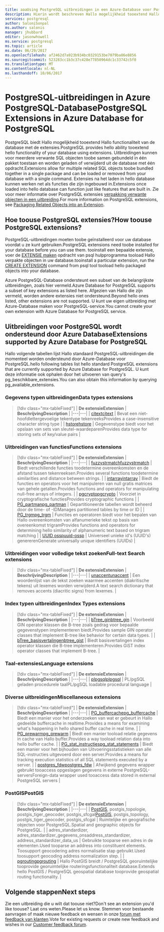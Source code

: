 ```yaml
---
title: aaaUsing PostgreSQL uitbreidingen in een Azure-Database voor PostgreSQL | Microsoft Docs
description: Hierin wordt beschreven Hallo mogelijkheid tooextend Hallo functionaliteit van de extensies in de Azure-Database gebruiken voor PostgreSQL-database.
services: postgresql
author: SaloniSonpal
ms.author: salonis
manager: jhubbard
editor: jasonwhowell
ms.service: postgresql
ms.topic: article
ms.date: 06/29/2017
ms.openlocfilehash: af2462d7a923b934bc0329153be7079ba86e8856
ms.sourcegitcommit: 523283cc1b3c37c428e77850964dc1c33742c5f0
ms.translationtype: MT
ms.contentlocale: nl-NL
ms.lasthandoff: 10/06/2017
---
```

# <a name="postgresql-extensions-in-azure-database-for-postgresql"></a><span data-ttu-id="1589f-103">PostgreSQL-uitbreidingen in Azure PostgreSQL-Database</span><span class="sxs-lookup"><span data-stu-id="1589f-103">PostgreSQL Extensions in Azure Database for PostgreSQL</span></span>
<span data-ttu-id="1589f-104">PostgreSQL biedt Hallo mogelijkheid tooextend Hallo functionaliteit van de database met de extensies.</span><span class="sxs-lookup"><span data-stu-id="1589f-104">PostgreSQL provides hello ability tooextend hello functionality of your database using extensions.</span></span> <span data-ttu-id="1589f-105">Uitbreidingen kunnen voor meerdere verwante SQL objecten toobe samen gebundeld in één pakket toestaan en worden geladen of verwijderd uit de database met één opdracht.</span><span class="sxs-lookup"><span data-stu-id="1589f-105">Extensions allow for multiple related SQL objects toobe bundled together in a single package and can be loaded or removed from your database with a single command.</span></span> <span data-ttu-id="1589f-106">Extensies na het laden in hello database kunnen werken net als functies die zijn ingebouwd in.</span><span class="sxs-lookup"><span data-stu-id="1589f-106">Extensions once loaded into hello database can function just like features that are built in.</span></span> <span data-ttu-id="1589f-107">Zie voor meer informatie over PostgreSQL extensies [verpakking verwante objecten in een uitbreiding](https://www.postgresql.org/docs/9.6/static/extend-extensions.html).</span><span class="sxs-lookup"><span data-stu-id="1589f-107">For more information on PostgreSQL extensions, see [Packaging Related Objects into an Extension](https://www.postgresql.org/docs/9.6/static/extend-extensions.html).</span></span>

## <a name="how-toouse-postgresql-extensions"></a><span data-ttu-id="1589f-108">Hoe toouse PostgreSQL extensies?</span><span class="sxs-lookup"><span data-stu-id="1589f-108">How toouse PostgreSQL extensions?</span></span>
<span data-ttu-id="1589f-109">PostgreSQL-uitbreidingen moeten toobe geïnstalleerd voor uw database voordat u ze kunt gebruiken.</span><span class="sxs-lookup"><span data-stu-id="1589f-109">PostgreSQL extensions need toobe installed for your database before you can use them.</span></span> <span data-ttu-id="1589f-110">tooinstall een bepaalde extensie, voer de [EXTENSIE maken](https://www.postgresql.org/docs/9.6/static/sql-createextension.html) opdracht van psql hulpprogramma tooload Hallo verpakte objecten in uw database.</span><span class="sxs-lookup"><span data-stu-id="1589f-110">tooinstall a particular extension, run the [CREATE EXTENSION](https://www.postgresql.org/docs/9.6/static/sql-createextension.html) command from psql tool tooload hello packaged objects into your database.</span></span>

<span data-ttu-id="1589f-111">Azure PostgreSQL-Database ondersteunt een subset van de belangrijkste uitbreidingen, zoals hier vermeld.</span><span class="sxs-lookup"><span data-stu-id="1589f-111">Azure Database for PostgreSQL supports a subset of key extensions as listed here.</span></span> <span data-ttu-id="1589f-112">Afgezien van Hallo die zijn vermeld, worden andere extensies niet ondersteund.</span><span class="sxs-lookup"><span data-stu-id="1589f-112">Beyond hello ones listed, other extensions are not supported.</span></span> <span data-ttu-id="1589f-113">U kunt uw eigen uitbreiding met Azure-Database maken voor PostgreSQL-service.</span><span class="sxs-lookup"><span data-stu-id="1589f-113">You cannot create your own extension with Azure Database for PostgreSQL service.</span></span>

## <a name="extensions-supported-by-azure-database-for-postgresql"></a><span data-ttu-id="1589f-114">Uitbreidingen voor PostgreSQL wordt ondersteund door Azure Database</span><span class="sxs-lookup"><span data-stu-id="1589f-114">Extensions supported by Azure Database for PostgreSQL</span></span>
<span data-ttu-id="1589f-115">Hallo volgende tabellen lijst Hallo standaard PostgreSQL-uitbreidingen die momenteel worden ondersteund door Azure-Database voor PostgreSQL.</span><span class="sxs-lookup"><span data-stu-id="1589f-115">hello following tables list hello standard PostgreSQL extensions that are currently supported by Azure Database for PostgreSQL.</span></span> <span data-ttu-id="1589f-116">U kunt deze informatie ook ophalen door het uitvoeren van query's pg\_beschikbare\_extensies.</span><span class="sxs-lookup"><span data-stu-id="1589f-116">You can also obtain this information by querying pg\_available\_extensions.</span></span> 

### <a name="data-types-extensions"></a><span data-ttu-id="1589f-117">Gegevens typen uitbreidingen</span><span class="sxs-lookup"><span data-stu-id="1589f-117">Data types extensions</span></span>

> [!div class="mx-tableFixed"]
| <span data-ttu-id="1589f-118">**De extensie**</span><span class="sxs-lookup"><span data-stu-id="1589f-118">**Extension**</span></span> | <span data-ttu-id="1589f-119">**Beschrijving**</span><span class="sxs-lookup"><span data-stu-id="1589f-119">**Description**</span></span> |
|---|---|
| [<span data-ttu-id="1589f-120">citext</span><span class="sxs-lookup"><span data-stu-id="1589f-120">citext</span></span>](https://www.postgresql.org/docs/9.6/static/citext.html) | <span data-ttu-id="1589f-121">Bevat een niet-hoofdlettergevoelige tekentype tekenreeks</span><span class="sxs-lookup"><span data-stu-id="1589f-121">Provides a case-insensitive character string type</span></span> |
| [<span data-ttu-id="1589f-122">hstore</span><span class="sxs-lookup"><span data-stu-id="1589f-122">hstore</span></span>](https://www.postgresql.org/docs/9.6/static/hstore.html) | <span data-ttu-id="1589f-123">Gegevenstype biedt voor het opslaan van sets van sleutel-waardeparen</span><span class="sxs-lookup"><span data-stu-id="1589f-123">Provides data type for storing sets of key/value pairs</span></span> |

### <a name="functions-extensions"></a><span data-ttu-id="1589f-124">Uitbreidingen van functies</span><span class="sxs-lookup"><span data-stu-id="1589f-124">Functions extensions</span></span>

> [!div class="mx-tableFixed"]
| <span data-ttu-id="1589f-125">**De extensie**</span><span class="sxs-lookup"><span data-stu-id="1589f-125">**Extension**</span></span> | <span data-ttu-id="1589f-126">**Beschrijving**</span><span class="sxs-lookup"><span data-stu-id="1589f-126">**Description**</span></span> |
|---|---|
| [<span data-ttu-id="1589f-127">fuzzystrmatch</span><span class="sxs-lookup"><span data-stu-id="1589f-127">fuzzystrmatch</span></span>](https://www.postgresql.org/docs/9.6/static/fuzzystrmatch.html) | <span data-ttu-id="1589f-128">Biedt verschillende functies toodetermine overeenkomsten en de afstand tussen tekenreeksen.</span><span class="sxs-lookup"><span data-stu-id="1589f-128">Provides several functions toodetermine similarities and distance between strings.</span></span> |
| [<span data-ttu-id="1589f-129">intarray</span><span class="sxs-lookup"><span data-stu-id="1589f-129">intarray</span></span>](https://www.postgresql.org/docs/9.6/static/intarray.html) | <span data-ttu-id="1589f-130">Biedt de functies en operators voor het manipuleren van null gratis matrices van gehele getallen.</span><span class="sxs-lookup"><span data-stu-id="1589f-130">Provides functions and operators for manipulating null-free arrays of integers.</span></span> |
| [<span data-ttu-id="1589f-131">pgcrypto</span><span class="sxs-lookup"><span data-stu-id="1589f-131">pgcrypto</span></span>](https://www.postgresql.org/docs/9.6/static/pgcrypto.html) | <span data-ttu-id="1589f-132">Voorziet in cryptografische functies</span><span class="sxs-lookup"><span data-stu-id="1589f-132">Provides cryptographic functions</span></span> |
| [<span data-ttu-id="1589f-133">PG\_partman</span><span class="sxs-lookup"><span data-stu-id="1589f-133">pg\_partman</span></span>](https://pgxn.org/dist/pg_partman/doc/pg_partman.html) | <span data-ttu-id="1589f-134">Gepartitioneerde tabellen wordt beheerd door de time- of -ID</span><span class="sxs-lookup"><span data-stu-id="1589f-134">Manages partitioned tables by time or ID</span></span> |
| [<span data-ttu-id="1589f-135">PG\_trgm</span><span class="sxs-lookup"><span data-stu-id="1589f-135">pg\_trgm</span></span>](https://www.postgresql.org/docs/9.6/static/pgtrgm.html) | <span data-ttu-id="1589f-136">Functies en operatoren biedt voor het bepalen van Hallo overeenkomsten van alfanumerieke tekst op basis van overeenkomst trigram</span><span class="sxs-lookup"><span data-stu-id="1589f-136">Provides functions and operators for determining hello similarity of alphanumeric text based on trigram matching</span></span> |
| [<span data-ttu-id="1589f-137">UUID ossp</span><span class="sxs-lookup"><span data-stu-id="1589f-137">uuid-ossp</span></span>](https://www.postgresql.org/docs/9.6/static/uuid-ossp.html) | <span data-ttu-id="1589f-138">Universeel unieke id's (UUID's) genereren</span><span class="sxs-lookup"><span data-stu-id="1589f-138">Generate universally unique identifiers (UUIDs)</span></span> |

### <a name="full-text-search-extensions"></a><span data-ttu-id="1589f-139">Uitbreidingen voor volledige tekst zoeken</span><span class="sxs-lookup"><span data-stu-id="1589f-139">Full-text Search extensions</span></span>

> [!div class="mx-tableFixed"]
| <span data-ttu-id="1589f-140">**De extensie**</span><span class="sxs-lookup"><span data-stu-id="1589f-140">**Extension**</span></span> | <span data-ttu-id="1589f-141">**Beschrijving**</span><span class="sxs-lookup"><span data-stu-id="1589f-141">**Description**</span></span> |
|---|---|
| [<span data-ttu-id="1589f-142">unaccent</span><span class="sxs-lookup"><span data-stu-id="1589f-142">unaccent</span></span>](https://www.postgresql.org/docs/9.6/static/unaccent.html) | <span data-ttu-id="1589f-143">Een woordenlijst van de tekst zoeken waarmee accenten (diakritische tekens) uit lexemes worden verwijderd.</span><span class="sxs-lookup"><span data-stu-id="1589f-143">A text search dictionary that removes accents (diacritic signs) from lexemes.</span></span> |

### <a name="index-types-extensions"></a><span data-ttu-id="1589f-144">Index typen uitbreidingen</span><span class="sxs-lookup"><span data-stu-id="1589f-144">Index Types extensions</span></span>

> [!div class="mx-tableFixed"]
| <span data-ttu-id="1589f-145">**De extensie**</span><span class="sxs-lookup"><span data-stu-id="1589f-145">**Extension**</span></span> | <span data-ttu-id="1589f-146">**Beschrijving**</span><span class="sxs-lookup"><span data-stu-id="1589f-146">**Description**</span></span> |
|---|---|
| [<span data-ttu-id="1589f-147">bTree\_gin</span><span class="sxs-lookup"><span data-stu-id="1589f-147">btree\_gin</span></span>](https://www.postgresql.org/docs/9.6/static/btree-gin.html) | <span data-ttu-id="1589f-148">Voorbeeld GIN operator klassen die B-tree zoals gedrag voor bepaalde gegevenstypen implementeren biedt.</span><span class="sxs-lookup"><span data-stu-id="1589f-148">Provides sample GIN operator classes that implement B-tree like behavior for certain data types.</span></span> |
| [<span data-ttu-id="1589f-149">bTree\_basisvertalingen</span><span class="sxs-lookup"><span data-stu-id="1589f-149">btree\_gist</span></span>](https://www.postgresql.org/docs/9.6/static/btree-gist.html) | <span data-ttu-id="1589f-150">Biedt basisvertalingen index operator klassen die B-tree implementeren.</span><span class="sxs-lookup"><span data-stu-id="1589f-150">Provides GiST index operator classes that implement B-tree.</span></span> |

### <a name="language-extensions"></a><span data-ttu-id="1589f-151">Taal-extensies</span><span class="sxs-lookup"><span data-stu-id="1589f-151">Language extensions</span></span>

> [!div class="mx-tableFixed"]
| <span data-ttu-id="1589f-152">**De extensie**</span><span class="sxs-lookup"><span data-stu-id="1589f-152">**Extension**</span></span> | <span data-ttu-id="1589f-153">**Beschrijving**</span><span class="sxs-lookup"><span data-stu-id="1589f-153">**Description**</span></span> |
|---|---|
| [<span data-ttu-id="1589f-154">plpgsql</span><span class="sxs-lookup"><span data-stu-id="1589f-154">plpgsql</span></span>](https://www.postgresql.org/docs/9.6/static/plpgsql.html) | <span data-ttu-id="1589f-155">PL/pgSQL geladen procedurele taal</span><span class="sxs-lookup"><span data-stu-id="1589f-155">PL/pgSQL loadable procedural language</span></span> |

### <a name="miscellaneous-extensions"></a><span data-ttu-id="1589f-156">Diverse uitbreidingen</span><span class="sxs-lookup"><span data-stu-id="1589f-156">Miscellaneous extensions</span></span>

> [!div class="mx-tableFixed"]
| <span data-ttu-id="1589f-157">**De extensie**</span><span class="sxs-lookup"><span data-stu-id="1589f-157">**Extension**</span></span> | <span data-ttu-id="1589f-158">**Beschrijving**</span><span class="sxs-lookup"><span data-stu-id="1589f-158">**Description**</span></span> |
|---|---|
| [<span data-ttu-id="1589f-159">PG\_buffercache</span><span class="sxs-lookup"><span data-stu-id="1589f-159">pg\_buffercache</span></span>](https://www.postgresql.org/docs/9.6/static/pgbuffercache.html) | <span data-ttu-id="1589f-160">Biedt een manier voor het onderzoeken van wat er gebeurt in Hallo gedeelde buffercache in realtime.</span><span class="sxs-lookup"><span data-stu-id="1589f-160">Provides a means for examining what's happening in hello shared buffer cache in real time.</span></span> |
| [<span data-ttu-id="1589f-161">PG\_prewarm</span><span class="sxs-lookup"><span data-stu-id="1589f-161">pg\_prewarm</span></span>](https://www.postgresql.org/docs/9.6/static/pgprewarm.html) | <span data-ttu-id="1589f-162">Biedt een manier tooload relatie gegevens in cache van Hallo buffer.</span><span class="sxs-lookup"><span data-stu-id="1589f-162">Provides a way tooload relation data into hello buffer cache.</span></span> |
| [<span data-ttu-id="1589f-163">PG\_stat\_instructies</span><span class="sxs-lookup"><span data-stu-id="1589f-163">pg\_stat\_statements</span></span>](https://www.postgresql.org/docs/9.6/static/pgstatstatements.html) | <span data-ttu-id="1589f-164">Biedt een manier voor het bijhouden van Uitvoeringsstatistieken van alle SQL-instructies uitgevoerd door een server.</span><span class="sxs-lookup"><span data-stu-id="1589f-164">Provides a means for tracking execution statistics of all SQL statements executed by a server.</span></span> |
| [<span data-ttu-id="1589f-165">postgres\_fdw</span><span class="sxs-lookup"><span data-stu-id="1589f-165">postgres\_fdw</span></span>](https://www.postgresql.org/docs/9.6/static/postgres-fdw.html) | <span data-ttu-id="1589f-166">Afwijkend gegevens wrapper gebruikt tooaccess opgeslagen gegevens in externe PostgreSQL-servers</span><span class="sxs-lookup"><span data-stu-id="1589f-166">Foreign-data wrapper used tooaccess data stored in external PostgreSQL servers</span></span> |

### <a name="postgis"></a><span data-ttu-id="1589f-167">PostGIS</span><span class="sxs-lookup"><span data-stu-id="1589f-167">PostGIS</span></span>

> [!div class="mx-tableFixed"]
| <span data-ttu-id="1589f-168">**De extensie**</span><span class="sxs-lookup"><span data-stu-id="1589f-168">**Extension**</span></span> | <span data-ttu-id="1589f-169">**Beschrijving**</span><span class="sxs-lookup"><span data-stu-id="1589f-169">**Description**</span></span> |
|---|---|
| <span data-ttu-id="1589f-170">[PostGIS](http://www.postgis.net/), postgis\_topologie, postgis\_tiger\_geocoder, postgis\_sfcgal</span><span class="sxs-lookup"><span data-stu-id="1589f-170">[PostGIS](http://www.postgis.net/), postgis\_topology, postgis\_tiger\_geocoder, postgis\_sfcgal</span></span> | <span data-ttu-id="1589f-171">Ruimtelijke en geografische objecten voor PostgreSQL.</span><span class="sxs-lookup"><span data-stu-id="1589f-171">Spatial and geographic objects for PostgreSQL.</span></span> |
| <span data-ttu-id="1589f-172">adres\_standardizer, adres\_standardizer\_gegevens\_ons</span><span class="sxs-lookup"><span data-stu-id="1589f-172">address\_standardizer, address\_standardizer\_data\_us</span></span> | <span data-ttu-id="1589f-173">Gebruikte tooparse een adres in de elementen.</span><span class="sxs-lookup"><span data-stu-id="1589f-173">Used tooparse an address into constituent elements.</span></span> <span data-ttu-id="1589f-174">Toosupport geocodering adres normalisatie stap gebruikt.</span><span class="sxs-lookup"><span data-stu-id="1589f-174">Used toosupport geocoding address normalization step.</span></span> |
| [<span data-ttu-id="1589f-175">pgrouting</span><span class="sxs-lookup"><span data-stu-id="1589f-175">pgrouting</span></span>](http://pgrouting.org/) | <span data-ttu-id="1589f-176">Hallo PostGIS breidt / PostgreSQL georuimtelijke tooprovide georuimtelijke routeringsfunctionaliteit database.</span><span class="sxs-lookup"><span data-stu-id="1589f-176">Extends hello PostGIS / PostgreSQL geospatial database tooprovide geospatial routing functionality.</span></span> |

## <a name="next-steps"></a><span data-ttu-id="1589f-177">Volgende stappen</span><span class="sxs-lookup"><span data-stu-id="1589f-177">Next steps</span></span>
<span data-ttu-id="1589f-178">Zie een uitbreiding die u wilt dat toouse niet?</span><span class="sxs-lookup"><span data-stu-id="1589f-178">Don't see an extension you'd like toouse?</span></span> <span data-ttu-id="1589f-179">Laat ons weten.</span><span class="sxs-lookup"><span data-stu-id="1589f-179">Please let us know.</span></span> <span data-ttu-id="1589f-180">Stemmen voor bestaande aanvragen of maak nieuwe feedback en wensen in onze [forum met feedback van klanten](https://feedback.azure.com/forums/597976-azure-database-for-postgresql).</span><span class="sxs-lookup"><span data-stu-id="1589f-180">Vote for existing requests or create new feedback and wishes in our [Customer feedback forum](https://feedback.azure.com/forums/597976-azure-database-for-postgresql).</span></span>
